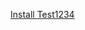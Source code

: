 <a href="itms-services://?action=download-manifest&url=https://github.com/luhoaegona/KGB-Public/blob/master/manifest.plist">Install Test1234</a>
